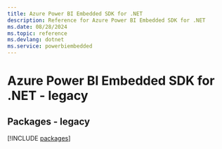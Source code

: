 ```yaml
---
title: Azure Power BI Embedded SDK for .NET
description: Reference for Azure Power BI Embedded SDK for .NET
ms.date: 08/28/2024
ms.topic: reference
ms.devlang: dotnet
ms.service: powerbiembedded
---
```

# Azure Power BI Embedded SDK for .NET - legacy
## Packages - legacy
[!INCLUDE [packages](power-bi-embedded-index.md)]